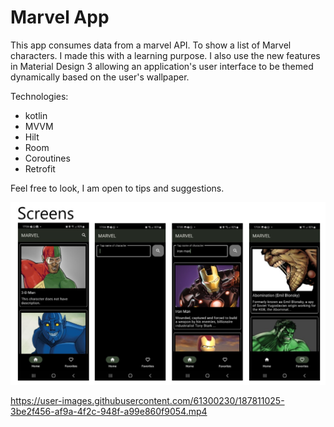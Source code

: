 # Marvel App 

This app consumes data from a marvel API. To show a list of Marvel characters. I made this with a learning purpose. I also use the new features in Material Design 3 allowing an application's user interface to be themed dynamically based on the user's wallpaper.

Technologies: 

- kotlin
- MVVM
- Hilt
- Room
- Coroutines 
- Retrofit

Feel free to look, I am open to tips and suggestions.

<img src="./images/telas.jpg">


https://user-images.githubusercontent.com/61300230/187811025-3be2f456-af9a-4f2c-948f-a99e860f9054.mp4

